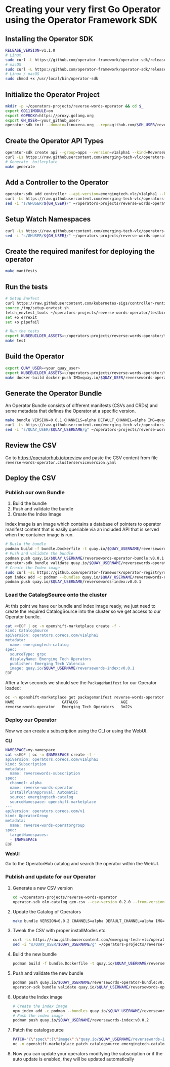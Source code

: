# Creating your very first Go Operator using the Operator Framework SDK

## Installing the Operator SDK

~~~sh
RELEASE_VERSION=v1.1.0
# Linux
sudo curl -L https://github.com/operator-framework/operator-sdk/releases/download/${RELEASE_VERSION}/operator-sdk-${RELEASE_VERSION}-x86_64-linux-gnu -o /usr/local/bin/operator-sdk
# macOS
sudo curl -L https://github.com/operator-framework/operator-sdk/releases/download/${RELEASE_VERSION}/operator-sdk-${RELEASE_VERSION}-x86_64-apple-darwin -o /usr/local/bin/operator-sdk
# Linux / macOS
sudo chmod +x /usr/local/bin/operator-sdk
~~~

## Initialize the Operator Project

~~~sh
mkdir -p ~/operators-projects/reverse-words-operator && cd $_
export GO111MODULE=on
export GOPROXY=https://proxy.golang.org
export GH_USER=<your_github_user>
operator-sdk init --domain=linuxera.org --repo=github.com/$GH_USER/reverse-words-operator
~~~

## Create the Operator API Types

~~~sh
operator-sdk create api --group=apps --version=v1alpha1 --kind=ReverseWordsApp --resource=true --controller=true
curl -Ls https://raw.githubusercontent.com/emerging-tech-vlc/operators-everywhere/master/go-operator/files/reversewordsapp_types.go -o ~/operators-projects/reverse-words-operator/api/v1alpha1/reversewordsapp_types.go
# Generate  boilerplate
make generate
~~~

## Add a Controller to the Operator

~~~sh
operator-sdk add controller --api-version=emergingtech.vlc/v1alpha1 --kind=ReverseWordsApp
curl -Ls https://raw.githubusercontent.com/emerging-tech-vlc/operators-everywhere/master/go-operator/files/reversewordsapp_controller.go -o ~/operators-projects/reverse-words-operator/controllers/reversewordsapp_controller.go
sed -i "s/GHUSER/${GH_USER}/" ~/operators-projects/reverse-words-operator/controllers/reversewordsapp_controller.go
~~~

## Setup Watch Namespaces

~~~sh
curl -Ls https://raw.githubusercontent.com/emerging-tech-vlc/operators-everywhere/master/go-operator/files/main.go -o ~/operators-projects/reverse-words-operator/main.go
sed -i "s/GHUSER/${GH_USER}/" ~/operators-projects/reverse-words-operator/main.go
~~~

## Create the required manifest for deploying the operator

~~~sh
make manifests
~~~

## Run the tests

~~~sh
# Setup EnvTest
curl https://raw.githubusercontent.com/kubernetes-sigs/controller-runtime/v0.6.2/hack/setup-envtest.sh -o /tmp/setup-envtest.sh
source /tmp/setup-envtest.sh
fetch_envtest_tools ~/operators-projects/reverse-words-operator/testbin
set +o errexit
set +o pipefail

# Run the tests
export KUBEBUILDER_ASSETS=~/operators-projects/reverse-words-operator/testbin/bin
make test
~~~

## Build the Operator

~~~sh
export QUAY_USER=<your_quay_user>
export KUBEBUILDER_ASSETS=~/operators-projects/reverse-words-operator/testbin/bin
make docker-build docker-push IMG=quay.io/$QUAY_USER/reversewords-operator:v0.0.1
~~~

## Generate the Operator Bundle

An Operator Bundle consists of different manifests (CSVs and CRDs) and some metadata that defines the Operator at a specific version.

~~~sh
make bundle VERSION=0.0.1 CHANNELS=alpha DEFAULT_CHANNEL=alpha IMG=quay.io/$QUAY_USERNAME/reversewords-operator:v0.0.1
curl -Ls https://raw.githubusercontent.com/emerging-tech-vlc/operators-everywhere/master/go-operator/files/reverse-words-operator.clusterserviceversion_v0.0.1.yaml -o ~/operators-projects/reverse-words-operator/bundle/manifests/reverse-words-operator.clusterserviceversion.yaml
sed -i "s/QUAY_USER/$QUAY_USERNAME/g" ~/operators-projects/reverse-words-operator/bundle/manifests/reverse-words-operator.clusterserviceversion.yaml
~~~

## Review the CSV

Go to https://operatorhub.io/preview and paste the CSV content from file `reverse-words-operator.clusterserviceversion.yaml`

## Deploy the CSV

### Publish our own Bundle

1. Build the bundle
2. Push and validate the bundle
3. Create the Index Image

Index Image is an image which contains a database of pointers to operator manifest content that is easily queriable via an included API that is served when the container image is run.

~~~sh
# Build the bundle
podman build -f bundle.Dockerfile -t quay.io/$QUAY_USERNAME/reversewords-operator-bundle:v0.0.1
# Push and validate the bundle
podman push quay.io/$QUAY_USERNAME/reversewords-operator-bundle:v0.0.1
operator-sdk bundle validate quay.io/$QUAY_USERNAME/reversewords-operator-bundle:v0.0.1 -b podman
# Create the Index image
sudo curl -sL https://github.com/operator-framework/operator-registry/releases/download/v1.15.0/linux-amd64-opm -o /usr/local/bin/opm && chmod +x /usr/local/bin/opm
opm index add -c podman --bundles quay.io/$QUAY_USERNAME/reversewords-operator-bundle:v0.0.1 --tag quay.io/$QUAY_USERNAME/reversewords-index:v0.0.1
podman push quay.io/$QUAY_USERNAME/reversewords-index:v0.0.1
~~~

### Load the CatalogSource onto the cluster

At this point we have our bundle and index image ready, we just need to create the required CatalogSource into the cluster so we get access to our Operator bundle.

~~~sh
cat <<EOF | oc -n openshift-marketplace create -f -
kind: CatalogSource
apiVersion: operators.coreos.com/v1alpha1
metadata:
  name: emergingtech-catalog
spec:
  sourceType: grpc
  displayName: Emerging Tech Operators
  publisher: Emerging Tech Valencia
  image: quay.io/$QUAY_USERNAME/reversewords-index:v0.0.1
EOF
~~~

After a few seconds we should see the `PackageManifest` for our Operator loaded:

~~~sh
oc -n openshift-marketplace get packagemanifest reverse-words-operator
NAME                     CATALOG                   AGE
reverse-words-operator   Emerging Tech Operators   3m22s
~~~

### Deploy our Operator

Now we can create a subscription using the CLI or using the WebUI.

**CLI**

~~~sh
NAMESPACE=my-namespace
cat <<EOF | oc -n $NAMESPACE create -f - 
apiVersion: operators.coreos.com/v1alpha1
kind: Subscription
metadata:
  name: reversewords-subscription
spec:
  channel: alpha
  name: reverse-words-operator
  installPlanApproval: Automatic
  source: emergingtech-catalog
  sourceNamespace: openshift-marketplace
---
apiVersion: operators.coreos.com/v1
kind: OperatorGroup
metadata:
  name: reverse-words-operatorgroup
spec:
  targetNamespaces:
  - $NAMESPACE
EOF
~~~

**WebUI**

Go to the OperatorHub catalog and search the operator within the WebUI.

### Publish and update for our Operator

1. Generate a new CSV version

   ~~~sh
   cd ~/operators-projects/reverse-words-operator
   operator-sdk olm-catalog gen-csv --csv-version 0.2.0 --from-version 0.1.0 --update-crds
   ~~~
2. Update the Catalog of Operators
   
   ~~~sh
   make bundle VERSION=0.0.2 CHANNELS=alpha DEFAULT_CHANNEL=alpha IMG=quay.io/$QUAY_USERNAME/reversewords-operator:v0.0.2
   ~~~
3. Tweak the CSV with proper installModes etc.
   
   ~~~sh
   curl -Ls https://raw.githubusercontent.com/emerging-tech-vlc/operators-everywhere/master/go-operator/reverse-words-operator.clusterserviceversion_v0.0.2.yaml -o ~/operators-projects/reverse-words-operator/bundle/manifests/reverse-words-operator.clusterserviceversion.yaml
   sed -i "s/QUAY_USER/$QUAY_USERNAME/g" ~/operators-projects/reverse-words-operator/bundle/manifests/reverse-words-operator.clusterserviceversion.yaml
   ~~~
4. Build the new bundle

   ~~~sh
   podman build -f bundle.Dockerfile -t quay.io/$QUAY_USERNAME/reversewords-operator-bundle:v0.0.2
   ~~~
5. Push and validate the new bundle

   ~~~sh
   podman push quay.io/$QUAY_USERNAME/reversewords-operator-bundle:v0.0.2
   operator-sdk bundle validate quay.io/$QUAY_USERNAME/reversewords-operator-bundle:v0.0.2 -b podman
   ~~~
6. Update the Index image

   ~~~sh
   # Create the index image
   opm index add -c podman --bundles quay.io/$QUAY_USERNAME/reversewords-operator-bundle:v0.0.2 --from-index quay.io/$QUAY_USERNAME/reversewords-index:v0.0.1 --tag quay.io/$QUAY_USERNAME/reversewords-index:v0.0.2
   # Push the index image
   podman push quay.io/$QUAY_USERNAME/reversewords-index:v0.0.2
   ~~~
7. Patch the catalogsource

   ~~~sh
   PATCH="{\"spec\":{\"image\":\"quay.io/$QUAY_USERNAME/reversewords-index:v0.0.2\"}}"
   oc -n openshift-marketplace patch catalogsource emergingtech-catalog -p $PATCH --type merge
   ~~~
8. Now you can update your operators modifying the subscription or if the auto update is enabled, they will be updated automatically
